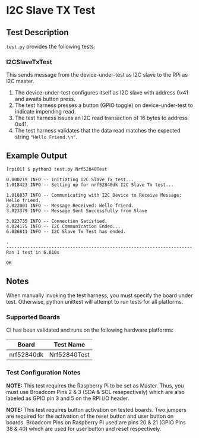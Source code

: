 # I2C Slave TX Test

## Test Description

`test.py` provides the following tests:

### I2CSlaveTxTest

This sends message from the device-under-test as I2C slave to the RPi as I2C master.

  1. The device-under-test configures itself as I2C slave with address 0x41 and awaits button press.
  1. The test harness presses a button (GPIO toggle) on device-under-test to indicate impending read.
  1. The test harness issues an I2C read transaction of 16 bytes to address 0x41.
  1. The test harness validates that the data read matches the expected string `"Hello Friend.\n"`.

## Example Output

    [rpi01] $ python3 test.py Nrf52840Test

    0.000219 INFO -- Initiating I2C Slave Tx test...
    1.018423 INFO -- Setting up for nrf52840dk I2C Slave Tx test...
    
    1.018837 INFO -- Communicating with I2C Device to Receive Message: Hello friend.
    2.022001 INFO -- Message Received: Hello friend.
    3.023379 INFO -- Message Sent Successfully from Slave
    
    3.023735 INFO -- Connection Satisfied.
    4.024175 INFO -- I2C Communication Ended...
    6.026811 INFO -- I2C Slave Tx Test has ended.
    
    .
    ----------------------------------------------------------------------
    Ran 1 test in 6.010s
    
    OK


## Notes

When manually invoking the test harness, you must specify the board under test.
Otherwise, python unittest will attempt to run tests for all platforms.

### Supported Boards

CI has been validated and runs on the following hardware platforms:

Board | Test Name
------|----------
nrf52840dk | Nrf52840Test

### Test Configuration Notes

**NOTE:**
This test requires the Raspberry Pi to be set as Master. Thus, you must use
Broadcom Pins 2 & 3 (SDA & SCL resepectively) which are also labeled as GPIO
pin 3 and 5 on the RPI I/O header.

**NOTE:**
This test requires button activation on tested boards. Two jumpers are required
for the activation of the reset button and user button on boards. Broadcom Pins
on Raspberry PI used are pins 20 & 21 (GPIO Pins 38 & 40) which are used for
user button and reset respectively.
